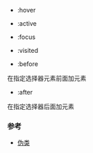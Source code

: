 

- :hover
- :active
- :focus
- :visited

- :before

在指定选择器元素前面加元素

- :after

在指定选择器后面加元素

### 参考
- [伪类](https://developer.mozilla.org/zh-CN/docs/Web/CSS/Pseudo-classes)  
